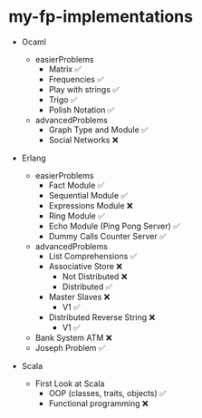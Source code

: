 # my-fp-implementations
- Ocaml
  - easierProblems
    - Matrix ✅
    - Frequencies ✅
    - Play with strings ✅
    - Trigo ✅
    - Polish Notation ✅
  - advancedProblems 
    - Graph Type and Module ✅
    - Social Networks ❌

- Erlang
   - easierProblems 
      - Fact Module ✅
      - Sequential Module ✅
      - Expressions Module ❌
      - Ring Module ✅
      - Echo Module (Ping Pong Server) ✅
      - Dummy Calls Counter Server ✅
  - advancedProblems
      - List Comprehensions ✅
      - Associative Store ❌
        - Not Distributed ❌
        - Distributed ✅
      - Master Slaves ❌
        - V1 ✅
      - Distributed Reverse String ❌
        - V1 ✅
  - Bank System ATM ❌
  - Joseph Problem ✅
  
- Scala
  - First Look at Scala
    - OOP (classes, traits, objects) ✅
    - Functional programming ❌
